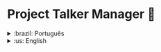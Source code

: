 
# Project Talker Manager :microphone:

<details>
<summary>:brazil: Português</summary>

## Descrição

Projeto desenvolvido durante o terceiro módulo (desenvolvimento back-end) do curso da Trybe.

## Objetivo

Construir uma aplicação de cadastro de palestrantes em que é possível cadastrar, visualizar, pesquisar, editar e excluir informações. Para isso, foi desenvolvido uma API de um CRUD e alguns endpoints para ler e escrever em arquivos utilizando o módulo `fs`.

## Stacks utilizadas

* **Back-end:** Express, JavaScript, Node.js
* **Plataforma:** Docker

## Rodando localmente

* Instale os containers docker:

`npm run compose:up`

* Execute o terminal do container:

`docker attach talker_manager`

* Inicialize a aplicação:

`npm start`

## Rotas

**Login**

| Requisição   | URL       
| :---------- | :-------
| `POST` | http://localhost:3000/login

**Talker**

| Requisição   | URL       
| :---------- | :-------
| `GET` | http://localhost:3000/talker
| `GET` | http://localhost:3000/talker/search
| `GET` | http://localhost:3000/talker/:id
| `POST` | http://localhost:3000/talker
| `PUT` | http://localhost:3000/talker/:id
| `DELETE` | http://localhost:3000/talker/:id

</details>

<details>
<summary>:us: English</summary>

## Description

Project developed during the third module (back-end development) of the Trybe course.

## Objective

Build a speaker registration application in which it's possible to register, view, search, edit and delete information. For this, a CRUD API and some endpoints to read and write files using the `fs` module were developed.

## Stacks

* **Back-end:** Express, JavaScript, Node.js
* **Platform:** Docker

## Running the application locally

* Install the docker containers:

`npm run compose:up`

* Run the container terminal:

`docker attach talker_manager`

* Start the application:

`npm start`

## Endpoints

**Login**

| Requisição   | URL       
| :---------- | :-------
| `POST` | http://localhost:3000/login

**Talker**

| Requisição   | URL       
| :---------- | :-------
| `GET` | http://localhost:3000/talker
| `GET` | http://localhost:3000/talker/search
| `GET` | http://localhost:3000/talker/:id
| `POST` | http://localhost:3000/talker
| `PUT` | http://localhost:3000/talker/:id
| `DELETE` | http://localhost:3000/talker/:id

</details>



